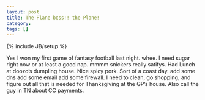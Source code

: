 ```yaml
---
layout: post
title: The Plane boss!! the Plane!
category: 
tags: []
---
```

{% include JB/setup %}

Yes I won my first game of fantasy football last night. whee. I need
sugar right now or at least a good nap. mmmm snickers really satifys.
Had Lunch at doozo’s dumpling house. Nice spicy pork. Sort of a coast
day. add some dns add some email add some firewall. I need to clean, go
shopping, and figure out all that is needed for Thanksgiving at the GP’s
house. Also call the guy in TN about CC payments.